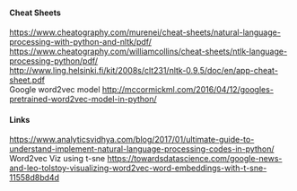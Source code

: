 #### Cheat Sheets
https://www.cheatography.com/murenei/cheat-sheets/natural-language-processing-with-python-and-nltk/pdf/ <br/>
https://www.cheatography.com/williamcollins/cheat-sheets/ntlk-language-processing-python/pdf/ <br/>
http://www.ling.helsinki.fi/kit/2008s/clt231/nltk-0.9.5/doc/en/app-cheat-sheet.pdf <br/>
Google word2vec model http://mccormickml.com/2016/04/12/googles-pretrained-word2vec-model-in-python/ <br/>

#### Links
https://www.analyticsvidhya.com/blog/2017/01/ultimate-guide-to-understand-implement-natural-language-processing-codes-in-python/ <br/>
Word2vec Viz using t-sne https://towardsdatascience.com/google-news-and-leo-tolstoy-visualizing-word2vec-word-embeddings-with-t-sne-11558d8bd4d <br/>



